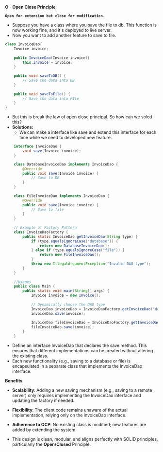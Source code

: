 **O - Open Close Principle**

**`Open for extension but close for modification.`**

- Suppose you have a class where you save the file to db. This function is now working fine, and it's deployed to live server.
- Now you want to add another feature to save to file. 

```java
class InvoiceDao{
    Invoice invoice;
    
    public InvoiceDao(Invoice invoice){
        this.invoice = invoice;
    }
    
    public void saveToDB() {  
        // Save the data into DB  
    }  
    
    public void saveToFile() {  
        // Save the data into FIle  
    }  
}

```
- But this is break the law of open close principal. So how can we soled this? 
- **Solutions:** 
  - We can make a interface like save and extend this interface for each time while we need to developed new feature.
  
```java
    interface InvoiceDao {  
        void save(Invoice invoice);  
    }

    class DatabaseInvoiceDao implements InvoiceDao {  
        @Override  
        public void save(Invoice invoice) {  
            // Save to DB  
        }  
    }
    
    class FileInvoiceDao implements InvoiceDao {  
        @Override  
        public void save(Invoice invoice) {  
            // Save to file  
        }  
    }
    
    // Example of Factory Pattern
    class InvoiceDaoFactory {
        public static InvoiceDao getInvoiceDao(String type) {
            if (type.equalsIgnoreCase("database")) {
                return new DatabaseInvoiceDao();
            } else if (type.equalsIgnoreCase("file")) {
                return new FileInvoiceDao();
            } 
            throw new IllegalArgumentException("Invalid DAO type");
        }
    }
    
    //Usages
    public class Main {
        public static void main(String[] args) {
            Invoice invoice = new Invoice();
    
            // Dynamically choose the DAO type
            InvoiceDao invoiceDao = InvoiceDaoFactory.getInvoiceDao("database");
            invoiceDao.save(invoice);
    
            InvoiceDao fileInvoiceDao = InvoiceDaoFactory.getInvoiceDao("file");
            fileInvoiceDao.save(invoice);
        }
    }

```

- Define an interface InvoiceDao that declares the save method. This ensures that different implementations can be created without altering the existing class.
- Each new functionality (e.g., saving to a database or file) is encapsulated in a separate class that implements the InvoiceDao interface.

**Benefits**
- **Scalability**: Adding a new saving mechanism (e.g., saving to a remote server) only requires implementing the InvoiceDao interface and updating the factory if needed.
- **Flexibility**: The client code remains unaware of the actual implementation, relying only on the InvoiceDao interface.
- **Adherence to OCP**: No existing class is modified; new features are added by extending the system.

- This design is clean, modular, and aligns perfectly with SOLID principles, particularly the **Open/Closed** Principle.